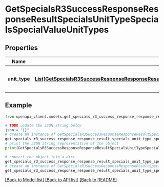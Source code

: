 # GetSpecialsR3SuccessResponseResponseResultSpecialsUnitTypeSpecialsSpecialValueUnitTypes


## Properties

Name | Type | Description | Notes
------------ | ------------- | ------------- | -------------
**unit_type** | [**List[GetSpecialsR3SuccessResponseResponseResultSpecialsUnitTypeSpecialsSpecialValueUnitTypesUnitTypeInner]**](GetSpecialsR3SuccessResponseResponseResultSpecialsUnitTypeSpecialsSpecialValueUnitTypesUnitTypeInner.md) | List of unit types included in the special. | 

## Example

```python
from openapi_client.models.get_specials_r3_success_response_response_result_specials_unit_type_specials_special_value_unit_types import GetSpecialsR3SuccessResponseResponseResultSpecialsUnitTypeSpecialsSpecialValueUnitTypes

# TODO update the JSON string below
json = "{}"
# create an instance of GetSpecialsR3SuccessResponseResponseResultSpecialsUnitTypeSpecialsSpecialValueUnitTypes from a JSON string
get_specials_r3_success_response_response_result_specials_unit_type_specials_special_value_unit_types_instance = GetSpecialsR3SuccessResponseResponseResultSpecialsUnitTypeSpecialsSpecialValueUnitTypes.from_json(json)
# print the JSON string representation of the object
print(GetSpecialsR3SuccessResponseResponseResultSpecialsUnitTypeSpecialsSpecialValueUnitTypes.to_json())

# convert the object into a dict
get_specials_r3_success_response_response_result_specials_unit_type_specials_special_value_unit_types_dict = get_specials_r3_success_response_response_result_specials_unit_type_specials_special_value_unit_types_instance.to_dict()
# create an instance of GetSpecialsR3SuccessResponseResponseResultSpecialsUnitTypeSpecialsSpecialValueUnitTypes from a dict
get_specials_r3_success_response_response_result_specials_unit_type_specials_special_value_unit_types_from_dict = GetSpecialsR3SuccessResponseResponseResultSpecialsUnitTypeSpecialsSpecialValueUnitTypes.from_dict(get_specials_r3_success_response_response_result_specials_unit_type_specials_special_value_unit_types_dict)
```
[[Back to Model list]](../README.md#documentation-for-models) [[Back to API list]](../README.md#documentation-for-api-endpoints) [[Back to README]](../README.md)


